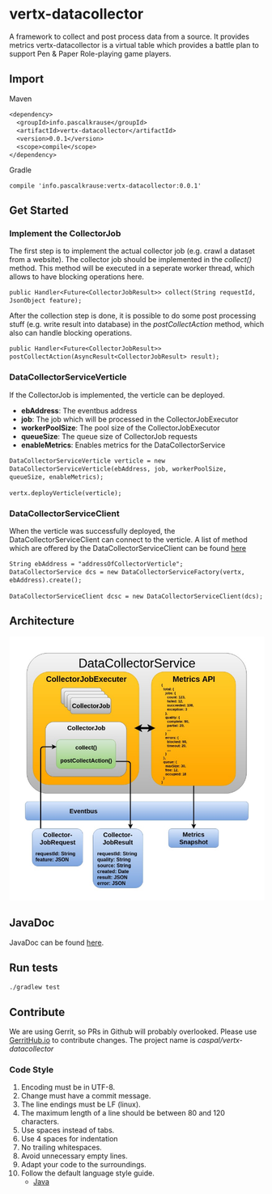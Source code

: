 # vertx-datacollector

A framework to collect and post process data from a source. It provides metrics
vertx-datacollector is a virtual table which provides a battle plan to support Pen & Paper Role-playing game players.

## Import

Maven

```
<dependency>
  <groupId>info.pascalkrause</groupId>
  <artifactId>vertx-datacollector</artifactId>
  <version>0.0.1</version>
  <scope>compile</scope>
</dependency>
```

Gradle

```
compile 'info.pascalkrause:vertx-datacollector:0.0.1'
```

## Get Started

### Implement the CollectorJob

The first step is to implement the actual collector job (e.g. crawl a dataset from a website). The collector job should be implemented in the _collect()_ method. This method will be executed in a seperate worker thread, which allows to have blocking operations here.

```
public Handler<Future<CollectorJobResult>> collect(String requestId, JsonObject feature);
```

After the collection step is done, it is possible to do some post processing stuff (e.g. write result into database) in the _postCollectAction_ method, which also can handle blocking operations.

```
public Handler<Future<CollectorJobResult>> postCollectAction(AsyncResult<CollectorJobResult> result);
```

### DataCollectorServiceVerticle

If the CollectorJob is implemented, the verticle can be deployed.

* **ebAddress**: The eventbus address
* **job**: The job which will be processed in the CollectorJobExecutor
* **workerPoolSize**: The pool size of the CollectorJobExecutor
* **queueSize**: The queue size of CollectorJob requests
* **enableMetrics**: Enables metrics for the DataCollectorService

```
DataCollectorServiceVerticle verticle = new DataCollectorServiceVerticle(ebAddress, job, workerPoolSize, queueSize, enableMetrics);

vertx.deployVerticle(verticle);
```

### DataCollectorServiceClient

When the verticle was successfully deployed, the DataCollectorServiceClient can connect to the verticle. A list of method which are offered by the DataCollectorServiceClient can be found [here](https://caspal.github.io/vertx-datacollector/info/pascalkrause/vertx/datacollector/client/DataCollectorServiceClient.html)

```
String ebAddress = "addressOfCollectorVerticle";
DataCollectorService dcs = new DataCollectorServiceFactory(vertx, ebAddress).create();

DataCollectorServiceClient dcsc = new DataCollectorServiceClient(dcs);
```

## Architecture

![alt text](resources/architecture.jpg)

## JavaDoc

JavaDoc can be found [here](https://caspal.github.io/vertx-datacollector/index.html).

## Run tests

```
./gradlew test
```

## Contribute

We are using Gerrit, so PRs in Github will probably overlooked. Please use [GerritHub.io](https://review.gerrithub.io)
to contribute changes. The project name is _caspal/vertx-datacollector_

### Code Style

1. Encoding must be in UTF-8.
2. Change must have a commit message.
3. The line endings must be LF (linux).
4. The maximum length of a line should be between 80 and 120 characters.
5. Use spaces instead of tabs.
6. Use 4 spaces for indentation
7. No trailing whitespaces.
8. Avoid unnecessary empty lines.
9. Adapt your code to the surroundings.
10. Follow the default language style guide.
    * [Java](http://www.oracle.com/technetwork/java/codeconventions-150003.pdf)

```

```
